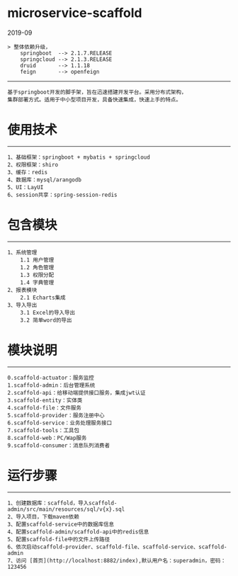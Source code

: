 # microservice-scaffold

2019-09

    > 整体依赖升级，
        springboot  --> 2.1.7.RELEASE
        springcloud --> 2.1.3.RELEASE
        druid       --> 1.1.18
        feign       --> openfeign

---
    基于springboot开发的脚手架，旨在迅速搭建开发平台。采用分布式架构，
    集群部署方式。适用于中小型项目开发，具备快速集成，快速上手的特点。

# 使用技术

---
    1、基础框架：springboot + mybatis + springcloud
    2、权限框架：shiro
    3、缓存：redis
    4、数据库：mysql/arangodb
    5、UI：LayUI
    6、session共享：spring-session-redis
# 包含模块

---
    1、系统管理
        1.1 用户管理
        1.2 角色管理
        1.3 权限分配
        1.4 字典管理
    2、报表模块
        2.1 Echarts集成
    3、导入导出
        3.1 Excel的导入导出
        3.2 简单word的导出
# 模块说明

---
    0.scaffold-actuator：服务监控
    1.scaffold-admin：后台管理系统
    2.scaffold-api：给移动端提供接口服务，集成jwt认证
    3.scaffold-entity：实体类
    4.scaffold-file：文件服务
    5.scaffold-provider：服务注册中心
    6.scaffold-service：业务处理服务接口
    7.scaffold-tools：工具包
    8.scaffold-web：PC/Wap服务
    9.scaffold-consumer：消息队列消费者
# 运行步骤

---
    1、创建数据库：scaffold，导入scaffold-admin/src/main/resources/sql/v{x}.sql
    2、导入项目，下载maven依赖
    3、配置scaffold-service中的数据库信息
    4、配置scaffold-admin/scaffold-api中的redis信息
    5、配置scaffold-file中的文件上传路径
    6、依次启动scaffold-provider、scaffold-file、scaffold-service、scaffold-admin
    7、访问 [首页](http://localhost:8882/index),默认用户名：superadmin，密码：123456